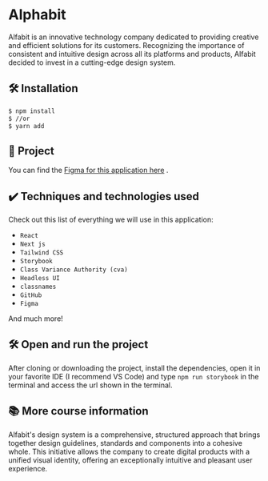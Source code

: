 # Alphabit

Alfabit is an innovative technology company dedicated to providing creative and efficient solutions for its customers. Recognizing the importance of consistent and intuitive design across all its platforms and products, Alfabit decided to invest in a cutting-edge design system.

## 🛠️ Installation

```bash
$ npm install
$ //or
$ yarn add
```

## 🔨 Project

You can find the [Figma for this application here](https://www.figma.com/file/h86gUvqUXTKwgr6tVYinLT/React%3A-Design-System-com-Tailwind?type=design&node-id=0-1&t=GuaFV9cp30SS2di9-0) .

## ✔️ Techniques and technologies used

Check out this list of everything we will use in this application:

- `React`
- `Next js`
- `Tailwind CSS`
- `Storybook`
- `Class Variance Authority (cva)`
- `Headless UI`
- `classnames`
- `GitHub`
- `Figma`

And much more!

## 🛠️ Open and run the project

After cloning or downloading the project, install the dependencies, open it in your favorite IDE (I recommend VS Code) and type `npm run storybook` in the terminal and access the url shown in the terminal.

## 📚 More course information

Alfabit's design system is a comprehensive, structured approach that brings together design guidelines, standards and components into a cohesive whole. This initiative allows the company to create digital products with a unified visual identity, offering an exceptionally intuitive and pleasant user experience.